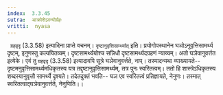 ```yaml
---
index:  3.3.45
sutra:  आक्रोशेऽवन्योर्ग्रहः
vritti:  nyasa
---
```


` ग्रहवृदृ` (3.3.58) इत्यादिना प्राप्ते वचनम्। `दृष्टानुवृत्तिसार्म्थ्यात्` इति। प्रयोगोपस्थानेन घञोऽनुवृत्तिसामर्थ्य दृष्टम्, इनुणस्तु कल्पयितव्यम्। दृष्टसामर्थ्ययोश्च सन्निधौ दृष्टसामर्थ्यदग्रहणं न्याय्यम्। अतो घञेवानुवर्त्तत इत्येके। एवं तु `ग्रहवृदृ` (3.3.58) इत्यादावपि सूत्रे घञेवानुवर्त्तते, नाप्। तस्मादन्यथा व्याख्यायते-- दृष्टमनुवृत्तिसामर्थ्यमधिकृतस्य यत्र तद्दृष्टानुवृत्तिसामर्थ्यम्, तत्र पुनः स्वरितत्वम्। ततो हि शास्त्रेऽधिकृतस्य शब्दस्यानुवृत्तौ सामर्थ्ये दृश्यते। तदेतदुक्तं भवति-- घञ एव स्वरितत्वं प्रतिज्ञायते, नेनुणः। तस्मात् स्वरितत्वाद्घञेवानुवर्त्तते, नेनुणिति।।

